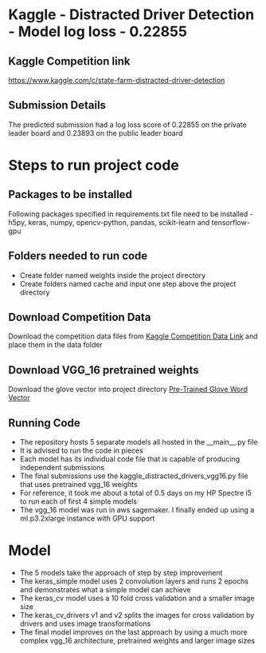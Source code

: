 # Kaggle - Distracted Driver Detection - Model log loss - 0.22855

## Kaggle Competition link

https://www.kaggle.com/c/state-farm-distracted-driver-detection

## Submission Details

The predicted submission had a log loss score of 0.22855 on the private leader board
and 0.23893 on the public leader board

# Steps to run project code

## Packages to be installed

Following packages specified in requirements.txt file need to be installed - 
h5py, 
keras, 
numpy, 
opencv-python, 
pandas, 
scikit-learn and 
tensorflow-gpu

## Folders needed to run code

- Create folder named weights inside the project directory
- Create folders named cache and input one step above the project directory

## Download Competition Data

Download the competition data files from [Kaggle Competition Data Link](https://www.kaggle.com/c/state-farm-distracted-driver-detection/data) and place them in the data folder

## Download VGG_16 pretrained weights

Download the glove vector into project directory [Pre-Trained Glove Word Vector](https://gist.github.com/baraldilorenzo/07d7802847aaad0a35d3)
 
## Running Code

- The repository hosts 5 separate models all hosted in the \_\_main__.py file
- It is advised to run the code in pieces
- Each model has its individual code file that is capable of producing independent submissions
- The final submissions use the kaggle_distracted_drivers_vgg16.py file that uses pretrained vgg_16 weights
- For reference, it took me about a total of 0.5 days on my HP Spectre i5 to run each of first 4 simple models
- The vgg_16 model was run in aws sagemaker. I finally ended up using a ml.p3.2xlarge instance with GPU support

# Model
- The 5 models take the approach of step by step improvement
- The keras_simple model uses 2 convolution layers and runs 2 epochs and demonstrates what a simple model can achieve
- The keras_cv model uses a 10 fold cross validation and a smaller image size
- The keras_cv_drivers v1 and v2 splits the images for cross validation by drivers and uses image transformations
- The final model improves on the last approach by using a much more complex vgg_16 architecture, pretrained weights and larger image sizes

